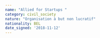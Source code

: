 ```yaml
---
name: "Allied for Startups "
category: civil_society
nature: "Organisation à but non lucratif"
nationality: BEL
date_signed: '2018-11-12'
---
```

    
